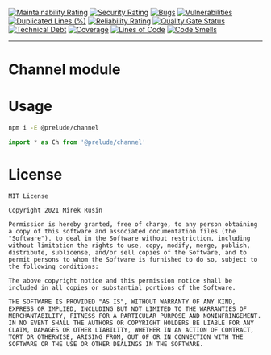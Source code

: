 [![Maintainability Rating](https://sonarcloud.io/api/project_badges/measure?project=preludejs_channel&metric=sqale_rating)](https://sonarcloud.io/summary/new_code?id=preludejs_channel)
[![Security Rating](https://sonarcloud.io/api/project_badges/measure?project=preludejs_channel&metric=security_rating)](https://sonarcloud.io/summary/new_code?id=preludejs_channel)
[![Bugs](https://sonarcloud.io/api/project_badges/measure?project=preludejs_channel&metric=bugs)](https://sonarcloud.io/summary/new_code?id=preludejs_channel)
[![Vulnerabilities](https://sonarcloud.io/api/project_badges/measure?project=preludejs_channel&metric=vulnerabilities)](https://sonarcloud.io/summary/new_code?id=preludejs_channel)
[![Duplicated Lines (%)](https://sonarcloud.io/api/project_badges/measure?project=preludejs_channel&metric=duplicated_lines_density)](https://sonarcloud.io/summary/new_code?id=preludejs_channel)
[![Reliability Rating](https://sonarcloud.io/api/project_badges/measure?project=preludejs_channel&metric=reliability_rating)](https://sonarcloud.io/summary/new_code?id=preludejs_channel)
[![Quality Gate Status](https://sonarcloud.io/api/project_badges/measure?project=preludejs_channel&metric=alert_status)](https://sonarcloud.io/summary/new_code?id=preludejs_channel)
[![Technical Debt](https://sonarcloud.io/api/project_badges/measure?project=preludejs_channel&metric=sqale_index)](https://sonarcloud.io/summary/new_code?id=preludejs_channel)
[![Coverage](https://sonarcloud.io/api/project_badges/measure?project=preludejs_channel&metric=coverage)](https://sonarcloud.io/summary/new_code?id=preludejs_channel)
[![Lines of Code](https://sonarcloud.io/api/project_badges/measure?project=preludejs_channel&metric=ncloc)](https://sonarcloud.io/summary/new_code?id=preludejs_channel)
[![Code Smells](https://sonarcloud.io/api/project_badges/measure?project=preludejs_channel&metric=code_smells)](https://sonarcloud.io/summary/new_code?id=preludejs_channel)

---

# Channel module

# Usage

```bash
npm i -E @prelude/channel
```

```ts
import * as Ch from '@prelude/channel'
```

# License

```
MIT License

Copyright 2021 Mirek Rusin

Permission is hereby granted, free of charge, to any person obtaining a copy of this software and associated documentation files (the "Software"), to deal in the Software without restriction, including without limitation the rights to use, copy, modify, merge, publish, distribute, sublicense, and/or sell copies of the Software, and to permit persons to whom the Software is furnished to do so, subject to the following conditions:

The above copyright notice and this permission notice shall be included in all copies or substantial portions of the Software.

THE SOFTWARE IS PROVIDED "AS IS", WITHOUT WARRANTY OF ANY KIND, EXPRESS OR IMPLIED, INCLUDING BUT NOT LIMITED TO THE WARRANTIES OF MERCHANTABILITY, FITNESS FOR A PARTICULAR PURPOSE AND NONINFRINGEMENT. IN NO EVENT SHALL THE AUTHORS OR COPYRIGHT HOLDERS BE LIABLE FOR ANY CLAIM, DAMAGES OR OTHER LIABILITY, WHETHER IN AN ACTION OF CONTRACT, TORT OR OTHERWISE, ARISING FROM, OUT OF OR IN CONNECTION WITH THE SOFTWARE OR THE USE OR OTHER DEALINGS IN THE SOFTWARE.
```
